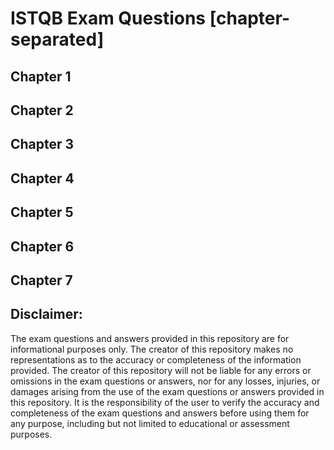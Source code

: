 # ISTQB Exam Questions [chapter-separated]


## Chapter 1

## Chapter 2

## Chapter 3

## Chapter 4

## Chapter 5

## Chapter 6

## Chapter 7


## Disclaimer: 
The exam questions and answers provided in this repository are for informational purposes only. The creator of this repository makes no representations as to the accuracy or completeness of the information provided. The creator of this repository will not be liable for any errors or omissions in the exam questions or answers, nor for any losses, injuries, or damages arising from the use of the exam questions or answers provided in this repository. It is the responsibility of the user to verify the accuracy and completeness of the exam questions and answers before using them for any purpose, including but not limited to educational or assessment purposes.
